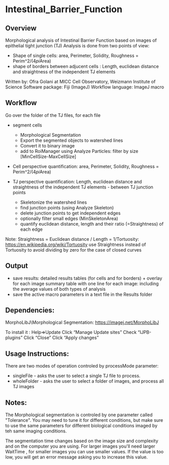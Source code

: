 # Intestinal_Barrier_Function

## Overview
 
 Morphological analysis of Intestinal Barrier Function based on images of epithelial tight junction (TJ)
 Analysis is done from two points of view: 
 - Shape of single cells:  area, Perimeter, Solidity, Roughness = Perim^2/(4*pi*Area)
 - shape of borders between adjucent cells : Length, euclidean distance and straightness of the independent TJ elements
 
 Written by: Ofra Golani at MICC Cell Observatory, Weizmann Institute of Science
 Software package: Fiji (ImageJ)
 Workflow language: ImageJ macro 
  
## Workflow 

 Go over the folder of the TJ files, for each file 
 - segment cells
 	 + Morphological Segmentation
 	 + Export the segmented objects to watershed lines
 	 + Convert it to binary image
 	 + add to RoiManager using Analyze Particles: filter by size [MinCellSize-MaxCellSize]
 	 
 - Cell perspective quantification: area, Perimeter, Solidity, Roughness = Perim^2/(4*pi*Area)
 - TJ perspective quantification: Length, euclidean distance and straightness of the independent TJ elements - between TJ junction points
 	 + Skeletonize the watershed lines
 	 + find junction points (using Analyze Skeleton)
 	 + delete junction points to get independent edges 
 	 + optionally filter small edges (MinSkeletonArea)
 	 + quantify euclidean distance, length and their ratio (=Straightness) of each edge
 	 
 Note: Straightness = Euclidean distance / Length = 1/Tortuosity: https://en.wikipedia.org/wiki/Tortuosity
 use Straightness instead of Tortuosity to avoid dividing by zero for the case of closed curves
 
## Output

 - save results: 
 		detailed results tables (for cells and for borders) + overlay for each image
 		summary table with one line for each image: including the average values of both types of analysis 
 - save the active macro parameters in a text file in the Results folder
 
## Dependencies:

 MorphoLibJ\Morphological Segmentation: https://imagej.net/MorphoLibJ
 
 To install it : 
 		Help=>Update
 		Click “Manage Update sites”
 		Check “IJPB-plugins”
 		Click “Close”
 		Click “Apply changes”
 
## Usage Instructions:

  There are two modes of operation controled by   processMode   parameter: 
  - singleFile - asks the user to select a single TJ file to process. 
  - wholeFolder - asks the user to select a folder of images, and process all TJ images 
 
## Notes:

 The Morphological segmentation is controled by one parameter called "Tolerance". 
 You may need to tune it for different conditions, but make sure to use the same parameters for different biological conditions imaged by teh same imaging conditions. 
 
 The segmentation time changes based on the image size and complexity and on the computer you are using. 
 For larger images you'll need larger  WaitTime , for smaller images you can use smaller values. 
 If the value is too low, you will get an error message asking you to increase this value. 
 